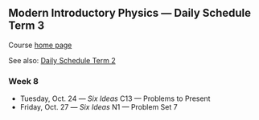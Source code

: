 ## Modern Introductory Physics &mdash; Daily Schedule Term 3

Course [home page](./)

See also: [Daily Schedule Term 2](./daily_schedule-term_2.html)

### Week 8

* Tuesday, Oct. 24 &mdash; *Six Ideas* C13 &mdash; Problems to Present
* Friday, Oct. 27 &mdash; *Six Ideas* N1 &mdash; Problem Set 7
